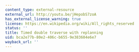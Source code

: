 ```yaml
---
content_type: external-resource
external_url: http://youtu.be/jHepobS7zoA
has_external_license_warning: true
license: https://en.wikipedia.org/wiki/All_rights_reserved
status: ''
title: Timed double traverse with replanning
uid: bca2e77b-80e2-406c-b655-9e383604e6e7
wayback_url: ''
---
```

